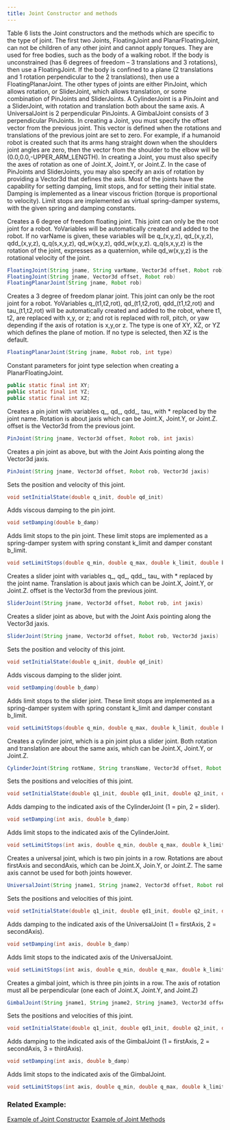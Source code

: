 ```yaml
---
title: Joint Constructor and methods
---
```



Table 6 lists the Joint constructors and the methods which are specific to the type of joint. The first two Joints, FloatingJoint and PlanarFloatingJoint, can not be children of any other joint and cannot apply torques.
They are used for free bodies, such as the body of a walking robot. If the body is unconstrained (has 6 degrees of freedom – 3 translations and 3 rotations), then use a FloatingJoint. 
If the body is confined to a plane (2 translations and 1 rotation perpendicular to the 2 translations), then use a FloatingPlanarJoint. 
The other types of joints are either PinJoint, which allows rotation, or SliderJoint, which allows translation, or some combination of PinJoints and SliderJoints. 
A CylinderJoint is a PinJoint and a SliderJoint, with rotation and translation both about the same axis. A UniversalJoint is 2 perpendicular PinJoints. A GimbalJoint consists of 3 perpendicular PinJoints. 
In creating a Joint, you must specify the offset vector from the previous joint. This vector is defined when the rotations and translations of the previous joint are set to zero. 
For example, if a humanoid robot is created such that its arms hang straight down when the shoulders joint angles are zero, then the vector from the shoulder to the elbow will be (0.0,0.0,-UPPER_ARM_LENGTH). 
In creating a Joint, you must also specify the axes of rotation as one of Joint.X, Joint.Y, or Joint.Z. In the case of PinJoints and SliderJoints, you may also specify an axis of rotation by providing a Vector3d that defines the axis. 
Most of the joints have the capability for setting damping, limit stops, and for setting their initial state. Damping is implemented as a linear viscous friction (torque is proportional to velocity).
Limit stops are implemented as virtual spring-damper systems, with the given spring and damping constants. 

Creates a 6 degree of freedom floating joint. This joint can only be the root joint for a robot. YoVariables will be automatically created and added to the robot. If no varName is given, these variables will be q_(x,y,z), qd_(x,y,z), qdd_(x,y,z), q_q(s,x,y,z), qd_w(x,y,z), qdd_w(x,y,z). q_q(s,x,y,z) is the rotation of the joint, expresses as a quaternion, while qd_w(x,y,z) is the rotational velocity of the joint.
```java
FloatingJoint(String jname, String varName, Vector3d offset, Robot rob) 
FloatingJoint(String jname, Vector3d offset, Robot rob)
FloatingPlanarJoint(String jname, Robot rob) 
```

Creates a 3 degree of freedom planar joint. This joint can only be the root joint for a robot. YoVariables q_(t1,t2,rot), qd_(t1,t2,rot), qdd_(t1,t2,rot) and tau_(t1,t2,rot) will be automatically created and added to the robot, where t1, t2, are replaced with x,y, or z; and rot is replaced with roll, pitch, or yaw depending if the axis of rotation is x,y,or z. The type is one of XY, XZ, or YZ which defines the plane of motion. If no type is selected, then XZ is the default.
```java
FloatingPlanarJoint(String jname, Robot rob, int type)
```

Constant parameters for joint type selection when creating a PlanarFloatingJoint.
```java
public static final int XY; 
public static final int YZ; 
public static final int XZ;
```

Creates a pin joint with variables q_, qd_, qdd_, tau_ with * replaced by the joint name. Rotation is about jaxis which can be Joint.X, Joint.Y, or Joint.Z. offset is the Vector3d from the previous joint.
```java
PinJoint(String jname, Vector3d offset, Robot rob, int jaxis)
```

Creates a pin joint as above, but with the Joint Axis pointing along the Vector3d jaxis.
```java
PinJoint(String jname, Vector3d offset, Robot rob, Vector3d jaxis)
```

Sets the position and velocity of this joint.
```java
void setInitialState(double q_init, double qd_init)
```

Adds viscous damping to the pin joint.
```java
void setDamping(double b_damp)
```

Adds limit stops to the pin joint. These limit stops are implemented as a spring-damper system with spring constant k_limit and damper constant b_limit.
```java
void setLimitStops(double q_min, double q_max, double k_limit, double b_limit)
```

Creates a slider joint with variables q_, qd_, qdd_, tau_ with * replaced by the joint name. Translation is about jaxis which can be Joint.X, Joint.Y, or Joint.Z. offset is the Vector3d from the previous joint.
```java
SliderJoint(String jname, Vector3d offset, Robot rob, int jaxis)
```

Creates a slider joint as above, but with the Joint Axis pointing along the Vector3d jaxis.
```java
SliderJoint(String jname, Vector3d offset, Robot rob, Vector3d jaxis)
```

Sets the position and velocity of this joint.
```java
void setInitialState(double q_init, double qd_init)
```

Adds viscous damping to the slider joint.
```java
void setDamping(double b_damp)
```

Adds limit stops to the slider joint. These limit stops are implemented as a spring-damper system with spring constant k_limit and damper constant b_limit.
```java
void setLimitStops(double q_min, double q_max, double k_limit, double b_limit)
```

Creates a cylinder joint, which is a pin joint plus a slider joint. Both rotation and translation are about the same axis, which can be Joint.X, Joint.Y, or Joint.Z.
```java
CylinderJoint(String rotName, String transName, Vector3d offset, Robot rob, int jaxis)
```

Sets the positions and velocities of this joint.
```java
void setInitialState(double q1_init, double qd1_init, double q2_init, double qd2_init)
```

Adds damping to the indicated axis of the CylinderJoint (1 = pin, 2 = slider).
```java
void setDamping(int axis, double b_damp)
```

Adds limit stops to the indicated axis of the CylinderJoint.
```java
void setLimitStops(int axis, double q_min, double q_max, double k_limit, double b_limit)
```

Creates a universal joint, which is two pin joints in a row. Rotations are about firstAxis and secondAxis, which can be Joint.X, Join.Y, or Joint.Z. The same axis cannot be used for both joints however.
```java
UniversalJoint(String jname1, String jname2, Vector3d offset, Robot rob, int firstAxis, int secondAxis)
```

Sets the positions and velocities of this joint.
```java
void setInitialState(double q1_init, double qd1_init, double q2_init, double qd2_init)
```

Adds damping to the indicated axis of the UniversalJoint (1 = firstAxis, 2 = secondAxis).
```java
void setDamping(int axis, double b_damp)
```

Adds limit stops to the indicated axis of the UniversalJoint.
```java
void setLimitStops(int axis, double q_min, double q_max, double k_limit, double b_limit)
```

Creates a gimbal joint, which is three pin joints in a row. The axis of rotation must all be perpendicular (one each of Joint.X, Joint.Y, and Joint.Z)
```java
GimbalJoint(String jname1, String jname2, String jname3, Vector3d offset, Robot rob, int firstAxis, int secondAxis, int thirdAxis)
```

Sets the positions and velocities of this joint.
```java
void setInitialState(double q1_init, double qd1_init, double q2_init, double qd2_init, double q3_init, double qd3_init)
```

Adds damping to the indicated axis of the GimbalJoint (1 = firstAxis, 2 = secondAxis, 3 = thirdAxis).
```java
void setDamping(int axis, double b_damp)
```

Adds limit stops to the indicated axis of the GimbalJoint.
```java
void setLimitStops(int axis, double q_min, double q_max, double k_limit, double b_limit)
```

### Related Example:

[Example of Joint Constructor](https://ihmcroboticsdocs.github.io/simulation-construction-set/docs/01-create-new-package.html)
[Example of Joint Methods](https://ihmcroboticsdocs.github.io/simulation-construction-set/docs/01-implementing-closed-chain-mechanisms.html)  